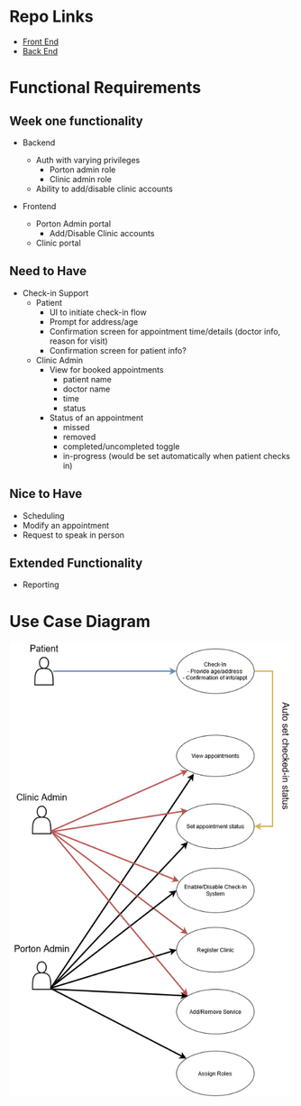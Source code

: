 # Repo Links

- [Front End](https://github.com/carrotcorn/PortonHealthKioskFrontend)
- [Back End](https://github.com/carrotcorn/PortonHealthKioskBackend)

# Functional Requirements

## Week one functionality

- Backend

  - Auth with varying privileges
    - Porton admin role
    - Clinic admin role
  - Ability to add/disable clinic accounts

- Frontend
  - Porton Admin portal
    - Add/Disable Clinic accounts
  - Clinic portal

## Need to Have

- Check-in Support
  - Patient
    - UI to initiate check-in flow
    - Prompt for address/age
    - Confirmation screen for appointment time/details (doctor info, reason for visit)
    - Confirmation screen for patient info?
  - Clinic Admin
    - View for booked appointments
      - patient name
      - doctor name
      - time
      - status
    - Status of an appointment
      - missed
      - removed
      - completed/uncompleted toggle
      - in-progress (would be set automatically when patient checks in)

## Nice to Have

- Scheduling
- Modify an appointment
- Request to speak in person

## Extended Functionality

- Reporting

# Use Case Diagram

![Porton Health Use Case Diagram](docs/images/UseCaseDiagram.png)
